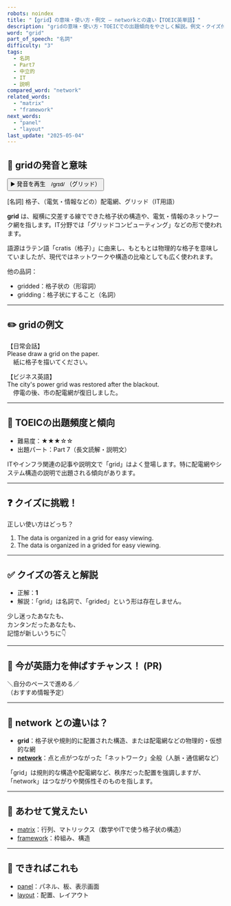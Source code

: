 ```yaml
---
robots: noindex
title: "【grid】の意味・使い方・例文 ― networkとの違い【TOEIC英単語】"
description: "gridの意味・使い方・TOEICでの出題傾向をやさしく解説。例文・クイズ付きでnetworkとの違いもわかりやすく学べます。"
word: "grid"
part_of_speech: "名詞"
difficulty: "3"
tags:
  - 名詞
  - Part7
  - 中立的
  - IT
  - 説明
compared_word: "network"
related_words:
  - "matrix"
  - "framework"
next_words:
  - "panel"
  - "layout"
last_update: "2025-05-04"
---
```


## 🔰 gridの発音と意味

<button class="play-audio" onclick="playTTS('grid')">
  <span class="play-audio-main">
    ▶️ 発音を再生　/grɪd/
  </span>
  <span class="play-audio-sub">
    （グリッド）
  </span>
</button>

[名詞] 格子、（電気・情報などの）配電網、グリッド（IT用語）

**grid** は、縦横に交差する線でできた格子状の構造や、電気・情報のネットワーク網を指します。IT分野では「グリッドコンピューティング」などの形で使われます。

語源はラテン語「cratis（格子）」に由来し、もともとは物理的な格子を意味していましたが、現代ではネットワークや構造の比喩としても広く使われます。

他の品詞：  
- gridded：格子状の（形容詞）
- gridding：格子状にすること（名詞）

---

## ✏️ gridの例文

【日常会話】  
Please draw a grid on the paper.  
　紙に格子を描いてください。

【ビジネス英語】  
The city's power grid was restored after the blackout.  
　停電の後、市の配電網が復旧しました。

---

## 🎯 TOEICの出題頻度と傾向

- 難易度：★★★☆☆
- 出題パート：Part 7（長文読解・説明文）

ITやインフラ関連の記事や説明文で「grid」はよく登場します。特に配電網やシステム構造の説明で出題される傾向があります。

---

## ❓ クイズに挑戦！

正しい使い方はどっち？

1. The data is organized in a grid for easy viewing.  
2. The data is organized in a grided for easy viewing.

---

## ✅ クイズの答えと解説

- 正解：**1**
- 解説：「grid」は名詞で、「grided」という形は存在しません。

少し迷ったあなたも、  
カンタンだったあなたも、  
記憶が新しいうちに👇️

---

## 🚀 今が英語力を伸ばすチャンス！ (PR)

<div class="info-center">
＼自分のペースで進める／<br>  
（おすすめ情報予定）
</div>

---

## 🤔  network との違いは？

- **grid**：格子状や規則的に配置された構造、または配電網などの物理的・仮想的な網
- **[network](/word/network/)**：点と点がつながった「ネットワーク」全般（人脈・通信網など）

「grid」は規則的な構造や配電網など、秩序だった配置を強調しますが、「network」はつながりや関係性そのものを指します。

---

## 🧩 あわせて覚えたい

- [matrix](/word/matrix/)：行列、マトリックス（数学やITで使う格子状の構造）
- [framework](/word/framework/)：枠組み、構造

---

## 📖 できればこれも

- [panel](/word/panel/)：パネル、板、表示画面
- [layout](/word/layout/)：配置、レイアウト

<!-- cvid: aid45_bid43 -->
